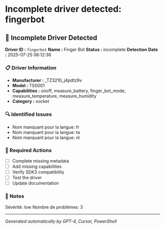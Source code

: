 # Incomplete driver detected: fingerbot

## 🚨 Incomplete Driver Detected

**Driver ID :** `fingerbot`
**Name :** Finger Bot
**Status :** incomplete
**Detection Date :** 2025-07-25 06:12:36

### 📋 Driver Information
- **Manufacturer :** _TZ3210_j4pdtz9v
- **Model :** TS0001
- **Capabilities :** onoff, measure_battery, finger_bot_mode, measure_temperature, measure_humidity
- **Category :** socket

### 🔍 Identified Issues
- Nom manquant pour la langue: fr
- Nom manquant pour la langue: ta
- Nom manquant pour la langue: nl

### 🎯 Required Actions
- [ ] Complete missing metadata
- [ ] Add missing capabilities
- [ ] Verify SDK3 compatibility
- [ ] Test the driver
- [ ] Update documentation

### 📝 Notes
Sévérité: low
Nombre de problèmes: 3

---
*Generated automatically by GPT-4, Cursor, PowerShell*

